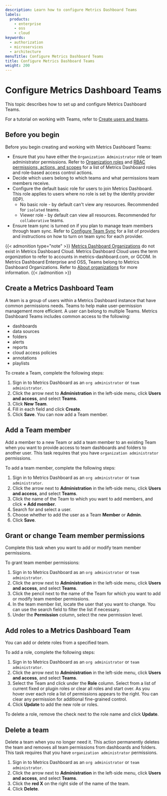 ```yaml
---
description: Learn how to configure Metrics Dashboard Teams
labels:
  products:
    - enterprise
    - oss
    - cloud
keywords:
  - authorization
  - microservices
  - architecture
menuTitle: Configure Metrics Dashboard Teams
title: Configure Metrics Dashboard Teams
weight: 200
---
```


# Configure Metrics Dashboard Teams

This topic describes how to set up and configure Metrics Dashboard Teams.

For a tutorial on working with Teams, refer to [Create users and teams](https://metrics-dashboard.com/tutorials/create-users-and-teams/).

## Before you begin

Before you begin creating and working with Metrics Dashboard Teams:

- Ensure that you have either the `Organization Administrator` role or team administrator permissions.
  Refer to [Organization roles](https://metrics-dashboard.com/docs/metrics-dashboard/<METRICS_DASHBOARD_VERSION>/administration/roles-and-permissions/#organization-roles) and [RBAC permissions, actions, and scopes](https://metrics-dashboard.com/docs/metrics-dashboard/<METRICS_DASHBOARD_VERSION>/administration/roles-and-permissions/access-control/custom-role-actions-scopes/#rbac-permissions-actions-and-scopes) for a list of Metrics Dashboard roles and role-based access control actions.
- Decide which users belong to which teams and what permissions team members receive.
- Configure the default basic role for users to join Metrics Dashboard. This role applies to users where no role is set by the identity provider (IDP).
  - No basic role - by default can't view any resources.
    Recommended for `isolated` teams.
  - Viewer role - by default can view all resources. Recommended for `collaborative` teams.
- Ensure team sync is turned on if you plan to manage team members through team sync.
Refer to [Configure Team Sync](https://metrics-dashboard.com/docs/metrics-dashboard/<METRICS_DASHBOARD_VERSION>/setup-metrics-dashboard/configure-security/configure-team-sync/) for a list of providers and instructions on how to turn on team sync for each provider.
<!-- - Turn on nested folders.  __This is a new feature, add when it goes live.__ -->

{{< admonition type="note" >}}
[Metrics Dashboard Organizations](https://metrics-dashboard.com/docs/metrics-dashboard/<METRICS_DASHBOARD_VERSION>/administration/organization-management/) do not exist in Metrics Dashboard Cloud.
Metrics Dashboard Cloud uses the term _organization_ to refer to accounts in metrics-dashboard.com, or GCOM.
In Metrics Dashboard Enterprise and OSS, Teams belong to Metrics Dashboard Organizations.
Refer to [About organizations](/docs/metrics-dashboard/<METRICS_DASHBOARD_VERSION>/administration/organization-management/#about-organizations) for more information.
{{< /admonition >}}

## Create a Metrics Dashboard Team

A team is a group of users within a Metrics Dashboard instance that have common permissions needs. Teams to help make user-permission management more efficient. A user can belong to multiple Teams.
Metrics Dashboard Teams includes common access to the following:

- dashboards
- data sources
- folders
- alerts
- reports
- cloud access policies
- annotations
- playlists

To create a Team, complete the following steps:

1. Sign in to Metrics Dashboard as an `org administrator` or `team administrator`.
1. Click the arrow next to **Administration** in the left-side menu, click **Users and access**, and select **Teams**.
1. Click **New Team**.
1. Fill in each field and click **Create**.
1. Click **Save**. You can now add a Team member.

## Add a Team member

Add a member to a new Team or add a team member to an existing Team when you want to provide access to team dashboards and folders to another user. This task requires that you have `organization administrator` permissions.

To add a team member, complete the following steps:

1. Sign in to Metrics Dashboard as an `org administrator` or `team administrator`.
1. Click the arrow next to **Administration** in the left-side menu, click **Users and access**, and select **Teams**.
1. Click the name of the Team to which you want to add members, and click **+ Add member**.
1. Search for and select a user.
1. Choose whether to add the user as a Team **Member** or **Admin**.
1. Click **Save**.

## Grant or change Team member permissions

Complete this task when you want to add or modify team member permissions.

To grant team member permissions:

1. Sign in to Metrics Dashboard as an `org administrator` or `team administrator`.
1. Click the arrow next to **Administration** in the left-side menu, click **Users and access**, and select **Teams**.
1. Click the pencil next to the name of the Team for which you want to add or modify team member permissions.
1. In the team member list, locate the user that you want to change. You can use the search field to filter the list if necessary.
1. Under the **Permission** column, select the new permission level.

## Add roles to a Metrics Dashboard Team

You can add or delete roles from a specified team.

To add a role, complete the following steps:

1. Sign in to Metrics Dashboard as an `org administrator` or `team administrator`.
1. Click the arrow next to **Administration** in the left-side menu, click **Users and access**, and select **Teams**.
1. Select the Team and click under the **Role** column.
   Select from a list of current fixed or plugin roles or clear all roles and start over.
   As you hover over each role a list of permissions appears to the right.
   You can clear any permission for additional fine-grained control.
1. Click **Update** to add the new role or roles.

To delete a role, remove the check next to the role name and click **Update**.

## Delete a team

Delete a team when you no longer need it. This action permanently deletes the team and removes all team permissions from dashboards and folders. This task requires that you have `organization administrator` permissions.

1. Sign in to Metrics Dashboard as an `org administrator` or `team administrator`.
1. Click the arrow next to **Administration** in the left-side menu, click **Users and access**, and select **Teams**.
1. Click the **red X** on the right side of the name of the team.
1. Click **Delete**.

<!-- ## Create isolated or collaborative teams

Metrics Dashboard Teams can either be `isolated` or `collaborative`. Isolated teams can only see their own resources. They can't see other team’s dashboards, data, or alerts. Collaborative teams have access to other team’s resources. Metrics Dashboard Cloud users must contact Support.

To create an isolated team add the following to the Metrics Dashboard configuration file:

```ini
auto_assign_org_role = None
role_attribute_path = contains(groups[*], 'admin') && 'Admin' || 'None'
```

To create a collaborative team add the following to the Metrics Dashboard configuration file:

```ini
auto_assign_org_role = Viewer
role_attribute_path = contains(groups[*], 'admin') && 'Admin' || 'None'
```
You can also use a terraform script as shown in the following example:

```hcl
terraform {
  required_providers {
    metrics-dashboard = {
      source = "metrics-dashboard/metrics-dashboard"
    }
  }
}

provider "metrics-dashboard" {
  url  = "http://localhost:3000/"
  auth = "admin:admin"
}

resource "metrics-dashboard_folder" "awesome_folder" {
  title = "Awesome Team Folder"
}


resource "metrics-dashboard_team" "awesome-team" {
  name  = "Awesome Team"
}

resource "metrics-dashboard_team_external_group" "awesome-team-group" {
  team_id = metrics-dashboard_team.awesome-team.id
  groups = [
    "Awesome_group"
  ]
}

resource "metrics-dashboard_role" "team_role" {
  name  = "team_role"
  uid = "team_role"
  version = 4
  global = true

  permissions {
    action = "datasources:create"
  }

  permissions {
    action = "serviceaccounts:create"
  }

  # below should be deleted after bug fix to view service accounts
  permissions {
    action = "users.roles:read"
    scope = "users:id:*"
  }

}

resource "metrics-dashboard_role_assignment" "assign_role" {
  role_uid         = metrics-dashboard_role.team_role.uid
  teams            = [metrics-dashboard_team.awesome-team.id]
}

resource "metrics-dashboard_service_account" "awesome_service_account" {
  name        = "awesome_service_account"
  role        = "None"
  is_disabled = false
}

resource "metrics-dashboard_service_account_permission" "awesome_service_account_permissions" {
  service_account_id = metrics-dashboard_service_account.awesome_service_account.id

  permissions {
    team_id    = metrics-dashboard_team.awesome-team.id
    permission = "Admin"
  }
}

resource "metrics-dashboard_folder_permission" "awesome_folder_permission" {
  folder_uid = metrics-dashboard_folder.awesome_folder.uid
  permissions {
    team_id    = metrics-dashboard_team.awesome-team.id
    permission = "Admin"
  }

  permissions {
    user_id = metrics-dashboard_service_account.awesome_service_account.id
    permission = "Admin"
  }
}
``` -->
